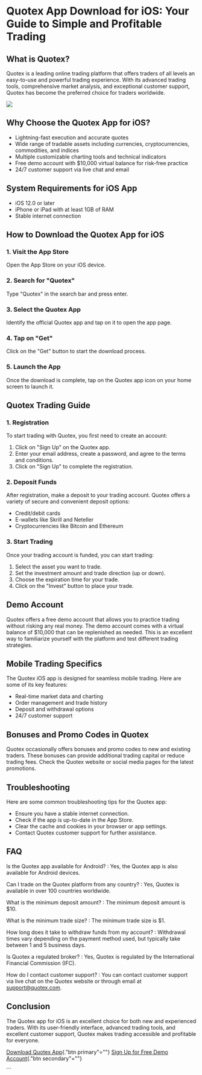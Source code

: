 

# Quotex App Download for iOS: Your Guide to Simple and Profitable Trading




## What is Quotex?

Quotex is a leading online trading platform that offers traders of all
levels an easy-to-use and powerful trading experience. With its advanced
trading tools, comprehensive market analysis, and exceptional customer
support, Quotex has become the preferred choice for traders worldwide.

[![](https://static.quotex.io/files/1_en/300_250.jpg)](https://traff.sbs/brokerqxsignupf)

## Why Choose the Quotex App for iOS?

-   Lightning-fast execution and accurate quotes
-   Wide range of tradable assets including currencies,
    cryptocurrencies, commodities, and indices
-   Multiple customizable charting tools and technical indicators
-   Free demo account with \$10,000 virtual balance for risk-free
    practice
-   24/7 customer support via live chat and email

## System Requirements for iOS App

-   iOS 12.0 or later
-   iPhone or iPad with at least 1GB of RAM
-   Stable internet connection

## How to Download the Quotex App for iOS

### 1. Visit the App Store

Open the App Store on your iOS device.

### 2. Search for "Quotex"

Type "Quotex" in the search bar and press enter.

### 3. Select the Quotex App

Identify the official Quotex app and tap on it to open the app page.

### 4. Tap on "Get"

Click on the "Get" button to start the download process.

### 5. Launch the App

Once the download is complete, tap on the Quotex app icon on your home
screen to launch it.

## Quotex Trading Guide

### 1. Registration

To start trading with Quotex, you first need to create an account:

1.  Click on "Sign Up" on the Quotex app.
2.  Enter your email address, create a password, and agree to the terms
    and conditions.
3.  Click on "Sign Up" to complete the registration.

### 2. Deposit Funds

After registration, make a deposit to your trading account. Quotex
offers a variety of secure and convenient deposit options:

-   Credit/debit cards
-   E-wallets like Skrill and Neteller
-   Cryptocurrencies like Bitcoin and Ethereum

### 3. Start Trading

Once your trading account is funded, you can start trading:

1.  Select the asset you want to trade.
2.  Set the investment amount and trade direction (up or down).
3.  Choose the expiration time for your trade.
4.  Click on the "Invest" button to place your trade.

## Demo Account

Quotex offers a free demo account that allows you to practice trading
without risking any real money. The demo account comes with a virtual
balance of \$10,000 that can be replenished as needed. This is an
excellent way to familiarize yourself with the platform and test
different trading strategies.

## Mobile Trading Specifics

The Quotex iOS app is designed for seamless mobile trading. Here are
some of its key features:

-   Real-time market data and charting
-   Order management and trade history
-   Deposit and withdrawal options
-   24/7 customer support

## Bonuses and Promo Codes in Quotex

Quotex occasionally offers bonuses and promo codes to new and existing
traders. These bonuses can provide additional trading capital or reduce
trading fees. Check the Quotex website or social media pages for the
latest promotions.

## Troubleshooting

Here are some common troubleshooting tips for the Quotex app:

-   Ensure you have a stable internet connection.
-   Check if the app is up-to-date in the App Store.
-   Clear the cache and cookies in your browser or app settings.
-   Contact Quotex customer support for further assistance.

## FAQ

Is the Quotex app available for Android?
:   Yes, the Quotex app is also available for Android devices.

Can I trade on the Quotex platform from any country?
:   Yes, Quotex is available in over 100 countries worldwide.

What is the minimum deposit amount?
:   The minimum deposit amount is \$10.

What is the minimum trade size?
:   The minimum trade size is \$1.

How long does it take to withdraw funds from my account?
:   Withdrawal times vary depending on the payment method used, but
    typically take between 1 and 5 business days.

Is Quotex a regulated broker?
:   Yes, Quotex is regulated by the International Financial Commission
    (IFC).

How do I contact customer support?
:   You can contact customer support via live chat on the Quotex website
    or through email at support@quotex.com.

## Conclusion

The Quotex app for iOS is an excellent choice for both new and
experienced traders. With its user-friendly interface, advanced trading
tools, and excellent customer support, Quotex makes trading accessible
and profitable for everyone.

[Download Quotex App](\%22https://traff.sbs/quotexonelink\%22){."btn
primary"=""} [Sign Up for Free Demo
Account](\%22https://traff.sbs/quotexonelink\%22){."btn
secondary"=""}

\`\`\`

